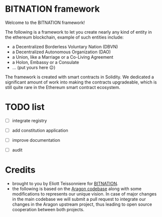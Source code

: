 # BITNATION framework

Welcome to the BITNATION framework!

The following is a framework to let you create nearly any kind of entity in the ethereum blockchain, example of such entities include:
 -  a Decentralized Borderless Voluntary Nation (DBVN)
 -  a Decentralized Autonomous Organization (DAO)
 -  a Union, like a Marriage or a Co-Living Agreement 
 -  a Holon, Embassy or a Consulate
 -  ... (put yours here :wink:)

The framework is created with smart contracts in Solidity. We dedicated a significant amount of work into making the contracts upgradeable, which is still quite rare in the Ethereum smart contract ecosystem.


# TODO list
 -  [ ] integrate registry
 -  [ ] add constitution application
 -  [ ] improve documentation
 -  [ ] audit


# Credits
 -  brought to you by Eliott Teissonniere for [BITNATION](https://bitnation.co).
 -  the following is based on the [Aragon codebase](https://github.com/Aragon/aragon-core) along with some modifications to represents our unique vision. In case of major changes in the main codebase we will submit a pull request to integrate our changes in the Aragon upstream project, thus leading to open source cooperation between both projects.
